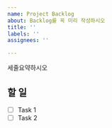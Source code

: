 ```yaml
---
name: Project Backlog
about: Backlog를 꼭 미리 작성하시오
title: ''
labels: ''
assignees: ''

---
```


세줄요약하시오

## 할 일

- [ ] Task 1
- [ ] Task 2
